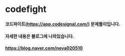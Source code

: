 # codefight
#### 코드파이트(https://app.codesignal.com/) 문제풀이입니다.
#### 자세한 내용은 블로그에 나와있습니다.
#### https://blog.naver.com/nova020510
